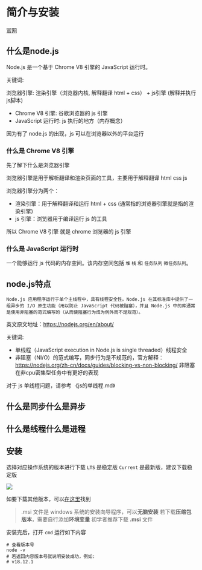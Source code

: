 # 简介与安装

[官网](https://nodejs.org/en/)

## 什么是node.js

Node.js 是一个基于 Chrome V8 引擎的 JavaScript 运行时。

关键词:

浏览器引擎: 渲染引擎（浏览器内核, 解释翻译 html + css） + js引擎 (解释并执行js脚本)

- Chrome V8 引擎: 谷歌浏览器的 js 引擎
- JavaScript 运行时: js 执行的地方（内存概念）

因为有了 node.js 的出现，js 可以在浏览器以外的平台运行

### 什么是 Chrome V8 引擎

先了解下什么是浏览器引擎

浏览器引擎是用于解析翻译和渲染页面的工具，主要用于解释翻译 html css js

浏览器引擎分为两个：

- 渲染引擎：用于解释翻译和运行 html + css (通常指的浏览器引擎就是指的渲染引擎)
- js 引擎：浏览器用于编译运行 js 的工具

所以 Chrome V8 引擎 就是 chrome 浏览器的 js 引擎

### 什么是 JavaScript 运行时

一个能够运行 js 代码的内存空间。该内存空间包括 `堆` `栈` 和 `任务队列` `微任务队列`。

## node.js特点

```
Node.js 应用程序运行于单个主线程中，具有线程安全性。Node.js 在其标准库中提供了一组异步的 I/O 原生功能（用以防止 JavaScript 代码被阻塞），并且 Node.js 中的库通常是使用非阻塞的范式编写的（从而使阻塞行为成为例外而不是规范）。
```

英文原文地址：https://nodejs.org/en/about/

关键词:

- 单线程（JavaScript execution in Node.js is single threaded）线程安全
- 非阻塞（NI/O）的范式编写，同步行为是不规范的，官方解释：https://nodejs.org/zh-cn/docs/guides/blocking-vs-non-blocking/ 非阻塞在非cpu密集型任务中有更好的表现

对于 js 单线程问题，请参考 《js的单线程.md》

## 什么是同步什么是异步

## 什么是线程什么是进程

## 安装

选择对应操作系统的版本进行下载 `LTS` 是稳定版 `Current` 是最新版，建议下载稳定版

![](md-img/2023-02-16-15-30-35.png)

如要下载其他版本，可以[在这里](https://nodejs.org/dist/)找到

> .msi 文件是 windows 系统的安装向导程序，可以**无脑安装**
> 若下载**压缩包版本**，需要自行添加**环境变量**
> 初学者推荐下载 **.msi** 文件

安装完后，打开 `cmd` 运行如下内容

```shell
# 查看版本号
node -v
# 若返回内容版本号就说明安装成功，例如:
# v18.12.1
```